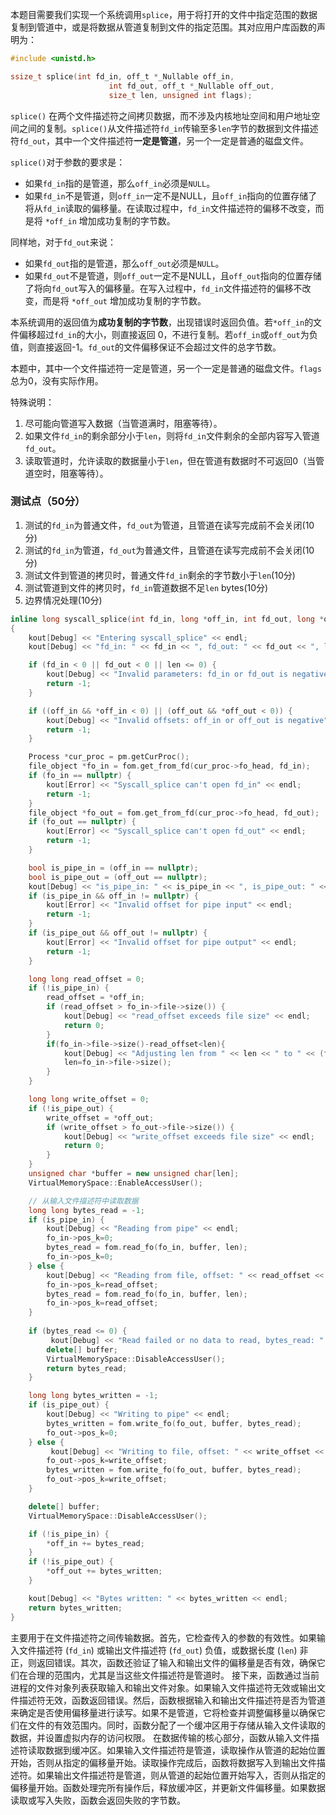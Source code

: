 本题目需要我们实现一个系统调用`splice`，用于将打开的文件中指定范围的数据复制到管道中，或是将数据从管道复制到文件的指定范围。其对应用户库函数的声明为：

```c
#include <unistd.h>

ssize_t splice(int fd_in, off_t *_Nullable off_in,
                      int fd_out, off_t *_Nullable off_out,
                      size_t len, unsigned int flags);
```

`splice()` 在两个文件描述符之间拷贝数据，而不涉及内核地址空间和用户地址空间之间的复制。`splice()`从文件描述符`fd_in`传输至多`len`字节的数据到文件描述符`fd_out`，其中一个文件描述符**一定是管道**，另一个一定是普通的磁盘文件。

`splice()`对于参数的要求是：

* 如果`fd_in`指的是管道，那么`off_in`必须是`NULL`。
* 如果`fd_in`不是管道，则`off_in`一定不是NULL，且`off_in`指向的位置存储了将从`fd_in`读取的偏移量。在读取过程中，`fd_in`文件描述符的偏移不改变，而是将 `*off_in` 增加成功复制的字节数。

同样地，对于`fd_out`来说：

* 如果`fd_out`指的是管道，那么`off_out`必须是`NULL`。
* 如果`fd_out`不是管道，则`off_out`一定不是NULL，且`off_out`指向的位置存储了将向`fd_out`写入的偏移量。在写入过程中，`fd_in`文件描述符的偏移不改变，而是将 `*off_out` 增加成功复制的字节数。

本系统调用的返回值为**成功复制的字节数**，出现错误时返回负值。若`*off_in`的文件偏移超过`fd_in`的大小，则直接返回 0，不进行复制。若`off_in`或`off_out`为负值，则直接返回-1。`fd_out`的文件偏移保证不会超过文件的总字节数。

本题中，其中一个文件描述符一定是管道，另一个一定是普通的磁盘文件。`flags`总为0，没有实际作用。

特殊说明：

1. 尽可能向管道写入数据（当管道满时，阻塞等待）。
2. 如果文件`fd_in`的剩余部分小于`len`，则将`fd_in`文件剩余的全部内容写入管道`fd_out`。
3. 读取管道时，允许读取的数据量小于`len`，但在管道有数据时不可返回0（当管道空时，阻塞等待）。

### 测试点（50分）

1. 测试的`fd_in`为普通文件，`fd_out`为管道，且管道在读写完成前不会关闭(10分)
2. 测试的`fd_in`为管道，`fd_out`为普通文件，且管道在读写完成前不会关闭(10分)
3. 测试文件到管道的拷贝时，普通文件`fd_in`剩余的字节数小于`len`(10分)
4. 测试管道到文件的拷贝时，`fd_in`管道数据不足`len` bytes(10分)
5. 边界情况处理(10分)


```cpp
inline long syscall_splice(int fd_in, long *off_in, int fd_out, long *off_out, size_t len, unsigned int flags)
{
    kout[Debug] << "Entering syscall_splice" << endl;
    kout[Debug] << "fd_in: " << fd_in << ", fd_out: " << fd_out << ", len: " << len << ", flags: " << flags << endl;

    if (fd_in < 0 || fd_out < 0 || len <= 0) {
        kout[Debug] << "Invalid parameters: fd_in or fd_out is negative, or len is non-positive" << endl;
        return -1;
    }

    if ((off_in && *off_in < 0) || (off_out && *off_out < 0)) {
        kout[Debug] << "Invalid offsets: off_in or off_out is negative" << endl;
        return -1;
    }

    Process *cur_proc = pm.getCurProc();
    file_object *fo_in = fom.get_from_fd(cur_proc->fo_head, fd_in);
    if (fo_in == nullptr) {
        kout[Error] << "Syscall_splice can't open fd_in" << endl;
        return -1;
    }
    file_object *fo_out = fom.get_from_fd(cur_proc->fo_head, fd_out);
    if (fo_out == nullptr) {
        kout[Error] << "Syscall_splice can't open fd_out" << endl;
        return -1;
    }

    bool is_pipe_in = (off_in == nullptr);
    bool is_pipe_out = (off_out == nullptr);
    kout[Debug] << "is_pipe_in: " << is_pipe_in << ", is_pipe_out: " << is_pipe_out << endl;
    if (is_pipe_in && off_in != nullptr) {
        kout[Error] << "Invalid offset for pipe input" << endl;
        return -1;
    }
    if (is_pipe_out && off_out != nullptr) {
        kout[Error] << "Invalid offset for pipe output" << endl;
        return -1;
    }

    long long read_offset = 0;
    if (!is_pipe_in) {
        read_offset = *off_in;
        if (read_offset > fo_in->file->size()) {
            kout[Debug] << "read_offset exceeds file size" << endl;
            return 0;
        }
        if(fo_in->file->size()-read_offset<len){
            kout[Debug] << "Adjusting len from " << len << " to " << (fo_in->file->size() - read_offset) << endl;
            len=fo_in->file->size();
        }
    }

    long long write_offset = 0;
    if (!is_pipe_out) {
        write_offset = *off_out;
        if (write_offset > fo_out->file->size()) {
            kout[Debug] << "write_offset exceeds file size" << endl;
            return 0;
        }
    }
    unsigned char *buffer = new unsigned char[len];
    VirtualMemorySpace::EnableAccessUser();

    // 从输入文件描述符中读取数据
    long long bytes_read = -1;
    if (is_pipe_in) {
        kout[Debug] << "Reading from pipe" << endl;
        fo_in->pos_k=0;
        bytes_read = fom.read_fo(fo_in, buffer, len);
        fo_in->pos_k=0;
    } else {
        kout[Debug] << "Reading from file, offset: " << read_offset << endl;
        fo_in->pos_k=read_offset;
        bytes_read = fom.read_fo(fo_in, buffer, len);
        fo_in->pos_k=read_offset;
    }
    
    if (bytes_read <= 0) {
         kout[Debug] << "Read failed or no data to read, bytes_read: " << bytes_read << endl;
        delete[] buffer;
        VirtualMemorySpace::DisableAccessUser();
        return bytes_read;
    }

    long long bytes_written = -1;
    if (is_pipe_out) {
        kout[Debug] << "Writing to pipe" << endl;
        bytes_written = fom.write_fo(fo_out, buffer, bytes_read);
        fo_out->pos_k=0;
    } else {
         kout[Debug] << "Writing to file, offset: " << write_offset << endl;
        fo_out->pos_k=write_offset;
        bytes_written = fom.write_fo(fo_out, buffer, bytes_read);
        fo_out->pos_k=write_offset;
    }

    delete[] buffer;
    VirtualMemorySpace::DisableAccessUser();

    if (!is_pipe_in) {
        *off_in += bytes_read;
    }
    if (!is_pipe_out) {
        *off_out += bytes_written;
    }

    kout[Debug] << "Bytes written: " << bytes_written << endl;
    return bytes_written;
}
```
主要用于在文件描述符之间传输数据。首先，它检查传入的参数的有效性。如果输入文件描述符 (`fd_in`) 或输出文件描述符 (`fd_out`) 负值，或数据长度 (`len`) 非正，则返回错误。其次，函数还验证了输入和输出文件的偏移量是否有效，确保它们在合理的范围内，尤其是当这些文件描述符是管道时。
接下来，函数通过当前进程的文件对象列表获取输入和输出文件对象。如果输入文件描述符无效或输出文件描述符无效，函数返回错误。然后，函数根据输入和输出文件描述符是否为管道来确定是否使用偏移量进行读写。如果不是管道，它将检查并调整偏移量以确保它们在文件的有效范围内。同时，函数分配了一个缓冲区用于存储从输入文件读取的数据，并设置虚拟内存的访问权限。
在数据传输的核心部分，函数从输入文件描述符读取数据到缓冲区。如果输入文件描述符是管道，读取操作从管道的起始位置开始，否则从指定的偏移量开始。读取操作完成后，函数将数据写入到输出文件描述符。如果输出文件描述符是管道，则从管道的起始位置开始写入，否则从指定的偏移量开始。函数处理完所有操作后，释放缓冲区，并更新文件偏移量。如果数据读取或写入失败，函数会返回失败的字节数。
